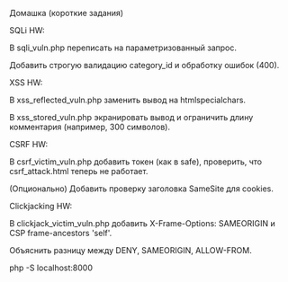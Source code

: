 Домашка (короткие задания)

SQLi HW:

В sqli_vuln.php переписать на параметризованный запрос.

Добавить строгую валидацию category_id и обработку ошибок (400).

XSS HW:

В xss_reflected_vuln.php заменить вывод на htmlspecialchars.

В xss_stored_vuln.php экранировать вывод и ограничить длину комментария (например, 300 символов).

CSRF HW:

В csrf_victim_vuln.php добавить токен (как в safe), проверить, что csrf_attack.html теперь не работает.

(Опционально) Добавить проверку заголовка SameSite для cookies.

Clickjacking HW:

В clickjack_victim_vuln.php добавить X-Frame-Options: SAMEORIGIN и CSP frame-ancestors 'self'.

Объяснить разницу между DENY, SAMEORIGIN, ALLOW-FROM.


php -S localhost:8000